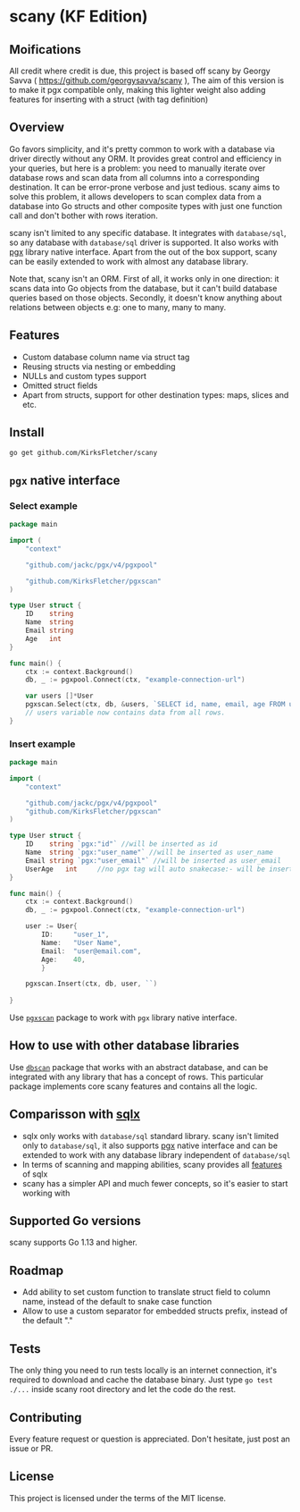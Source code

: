 # scany (KF Edition)

## Moifications

All credit where credit is due, this project is based off scany by Georgy Savva ( https://github.com/georgysavva/scany ), The aim of this version is to make it pgx compatible only, making this lighter weight also adding features for inserting with a struct (with tag definition)

## Overview

Go favors simplicity, and it's pretty common to work with a database via driver directly without any ORM.
It provides great control and efficiency in your queries, but here is a problem: 
you need to manually iterate over database rows and scan data from all columns into a corresponding destination.
It can be error-prone verbose and just tedious. 
scany aims to solve this problem, 
it allows developers to scan complex data from a database into Go structs and other composite types 
with just one function call and don't bother with rows iteration.

scany isn't limited to any specific database. It integrates with `database/sql`, 
so any database with `database/sql` driver is supported. 
It also works with [pgx](https://github.com/jackc/pgx) library native interface. 
Apart from the out of the box support, scany can be easily extended to work with almost any database library.

Note that, scany isn't an ORM. First of all, it works only in one direction: 
it scans data into Go objects from the database, but it can't build database queries based on those objects.
Secondly, it doesn't know anything about relations between objects e.g: one to many, many to many.

## Features

* Custom database column name via struct tag
* Reusing structs via nesting or embedding 
* NULLs and custom types support
* Omitted struct fields
* Apart from structs, support for other destination types: maps, slices and etc.

## Install

```
go get github.com/KirksFletcher/scany
```


## `pgx` native interface
### Select example

```go
package main

import (
	"context"

	"github.com/jackc/pgx/v4/pgxpool"

	"github.com/KirksFletcher/pgxscan"
)

type User struct {
	ID    string
	Name  string
	Email string
	Age   int
}

func main() {
	ctx := context.Background()
	db, _ := pgxpool.Connect(ctx, "example-connection-url")

	var users []*User
	pgxscan.Select(ctx, db, &users, `SELECT id, name, email, age FROM users`)
	// users variable now contains data from all rows.
}
```

### Insert example

```go
package main

import (
	"context"

	"github.com/jackc/pgx/v4/pgxpool"
	"github.com/KirksFletcher/pgxscan"
)

type User struct {
	ID    string `pgx:"id"` //will be inserted as id
	Name  string `pgx:"user_name"` //will be inserted as user_name
	Email string `pgx:"user_email"` //will be inserted as user_email
	UserAge   int     //no pgx tag will auto snakecase:- will be inserted as user_age
}

func main() {
	ctx := context.Background()
	db, _ := pgxpool.Connect(ctx, "example-connection-url")

    user := User{
        ID:     "user_1",
        Name:   "User Name",
        Email:  "user@email.com",
        Age:    40,
        }	

	pgxscan.Insert(ctx, db, user, ``)
	
}
```

Use [`pgxscan`](https://pkg.go.dev/github.com/KirksFletcher/pgxscan) 
package to work with `pgx` library native interface. 

## How to use with other database libraries

Use [`dbscan`](https://pkg.go.dev/github.com/KirksFletcher/dbscan) package that works with an abstract database, 
and can be integrated with any library that has a concept of rows. 
This particular package implements core scany features and contains all the logic.

## Comparisson with [sqlx](https://github.com/jmoiron/sqlx)

* sqlx only works with `database/sql` standard library. scany isn't limited only to `database/sql`, it also supports [pgx](https://github.com/jackc/pgx) native interface and can be extended to work with any database library independent of `database/sql`
* In terms of scanning and mapping abilities, scany provides all [features](https://github.com/KirksFletcher#features) of sqlx
* scany has a simpler API and much fewer concepts, so it's easier to start working with

## Supported Go versions 

scany supports Go 1.13 and higher.

## Roadmap   

* Add ability to set custom function to translate struct field to column name, 
instead of the default to snake case function 
* Allow to use a custom separator for embedded structs prefix, instead of the default "."

## Tests

The only thing you need to run tests locally is an internet connection, 
it's required to download and cache the database binary.
Just type `go test ./...` inside scany root directory and let the code do the rest. 

## Contributing 

Every feature request or question is appreciated. Don't hesitate, just post an issue or PR.

## License

This project is licensed under the terms of the MIT license.
